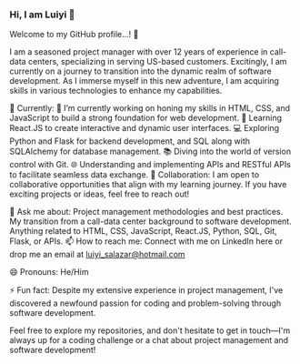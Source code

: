 ### Hi, I am Luiyi 👻

Welcome to my GitHub profile...! 👋

I am a seasoned project manager with over 12 years of experience in call-data centers, specializing in serving US-based customers. Excitingly, I am currently on a journey to transition into the dynamic realm of software development. As I immerse myself in this new adventure, I am acquiring skills in various technologies to enhance my capabilities.

🚀 Currently:
🔭 I’m currently working on honing my skills in HTML, CSS, and JavaScript to build a strong foundation for web development.
🌱 Learning React.JS to create interactive and dynamic user interfaces.
💻 Exploring Python and Flask for backend development, and SQL along with SQLAlchemy for database management.
📚 Diving into the world of version control with Git.
🌐 Understanding and implementing APIs and RESTful APIs to facilitate seamless data exchange.
👯 Collaboration:
I am open to collaborative opportunities that align with my learning journey. If you have exciting projects or ideas, feel free to reach out!

💬 Ask me about:
Project management methodologies and best practices.
My transition from a call-data center background to software development.
Anything related to HTML, CSS, JavaScript, React.JS, Python, SQL, Git, Flask, or APIs.
📫 How to reach me:
Connect with me on LinkedIn here or drop me an email at luiyi_salazar@hotmail.com

😄 Pronouns:
He/Him

⚡ Fun fact:
Despite my extensive experience in project management, I've discovered a newfound passion for coding and problem-solving through software development.

Feel free to explore my repositories, and don't hesitate to get in touch—I'm always up for a coding challenge or a chat about project management and software development!
